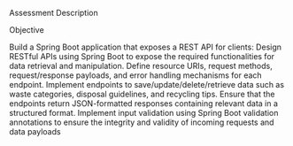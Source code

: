 Assessment Description

Objective
 
Build a Spring Boot application that exposes a REST API for clients:
Design RESTful APIs using Spring Boot to expose the required functionalities for
data retrieval and manipulation.
Define resource URIs, request methods, request/response payloads, and error
handling mechanisms for each endpoint.
Implement endpoints to save/update/delete/retrieve data such as waste
categories, disposal guidelines, and recycling tips.
Ensure that the endpoints return JSON-formatted responses containing relevant
data in a structured format.
Implement input validation using Spring Boot validation annotations to ensure the
integrity and validity of incoming requests and data payloads
